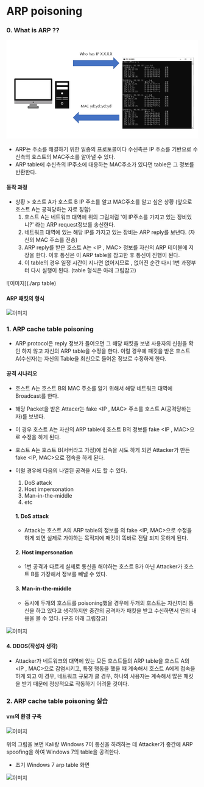 # ARP poisoning 

### 0. What is ARP ??
![이미지](./picture.PNG)

- ARP는 주소를 해결하기 위한 일종의 프로토콜이다 수신측은 IP 주소를 기반으로 수신측의 호스트의 MAC주소를 알아낼 수 있다. 
- ARP table에 수신측의 IP주소에 대응하는 MAC주소가 있다면 table은 그 정보를 반환한다. 
#### 동작 과정 

- 상황 > 호스트 A가 호스트 B IP 주소를 알고 MAC주소를 알고 싶은 상황 (앞으로 호스트 A는 공격당하는 자로 칭함)
  1. 호스트 A는 네트워크 대역에 위의 그림처럼 '이 IP주소를 가지고 있는 장비있니?' 라는 ARP  request정보를 송신한다. 
  2. 네트워크 대역에 있는 해당 IP를 가지고 있는 장비는 ARP reply를 보낸다. (자신의 MAC 주소를 전송)
  3. ARP reply를 받은 호스트 A는 <IP , MAC> 정보를 자신의 ARP 테이블에 저장을 한다. 이후 통신은 이 ARP table을 참고한 후 통신이 진행이 된다. 
  4. 이 table의 경우 일정 시간이 지나면 없어지므로 , 없어진 순간 다시 1번 과정부터 다시 실행이 된다. (table 형식은 아래 그림참고)

![이미지](./arp table)


#### ARP 패킷의 형식 

![이미지](./arppacket)


### 1. ARP cache table poisoning

 - ARP protocol은 reply 정보가 들어오면 그 해당 패킷을 보낸 사용자의 신원을 확인 하지 않고 자신의 ARP table을 수정을 한다. 이럴 경우에 패킷을 받은 호스트 A(수신자)는 자신의 Table을 최신으로 
들어온 정보로 수정하게 한다. 



#### 공격 시나리오 
  - 호스트 A는 호스트 B의 MAC 주소를 알기 위해서 해당 네트워크 대역에 Broadcast를 한다. 
  - 해당 Packet을 받은 Attacer는 fake <IP , MAC> 주소를 호스트 A(공격당하는 자)를 보낸다.
  - 이 경우 호스트 A는 자신의 ARP table에 호스트 B의 정보를 fake <IP , MAC>으로 수정을 하게 된다. 
  - 호스트 A는 호스트 B(서버라고 가정)에 접속을 시도 하게 되면 Attacker가 만든 fake <IP, MAC>으로 접속을 하게 된다.  



- 이럴 경우에 다음의 나열된 공격을 시도 할 수 있다. 

  1. DoS attack
  2. Host impersonation 
  3. Man-in-the-middle
  4. etc

  #### 1. DoS attack
  - Attack는 호스트 A의 ARP table의 정보를 의 fake <IP, MAC>으로 수정을 하게 되면 실제로 가야하는 목적지에 패킷이 똑바로 전달 되지 못하게 된다. 
  
  #### 2. Host impersonation
  - 1번 공격과 다르게 실제로 통신을 해야하는 호스트 B가 아닌 Attacker가 호스트 B를 가장해서 정보를 빼낼 수 있다. 
  
  #### 3. Man-in-the-middle
  - 동시에 두개의 호스트를 poisoning했을 경우에 두개의 호스트는 자신끼리 통신을 하고 있다고 생각하지만 중간의 공격자가 패킷을 받고 수신하면서 안의 내용을 볼 수 있다. (구조 아래 그림참고)

![이미지](./arppacket)

  #### 4. DDOS(작성자 생각)
  - Attacker가 네트워크의 대역에 있는 모든 호스트들의 ARP table을 호스트 A의 <IP , MAC>으로 감염시키고, 특정 행동을 했을 때 계속해서 호스트 A에게 접속을 하게 되고 이 경우, 네트워크
    규모가 클 경우, 하나의 사용자는 계속해서 많은 패킷을 받기 때문에 정상적으로 작동하기 어려울 것이다. 



### 2. ARP cache table poisoning 실습


#### vm의 환경 구축

![이미지](./환경구축)

위의 그림을 보면 Kali랑 Windows 7이 통신을 하려하는 데 Attacker가 중간에 ARP spoofing을 하여 Windows 7의 table을 공격한다. 

- 초기 Windows 7 arp table 화면 

![이미지](./WindowsArptable)










